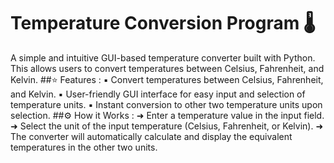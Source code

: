 # Temperature Conversion Program 🌡️
A simple and intuitive GUI-based temperature converter built with Python. This allows users to convert temperatures between Celsius, Fahrenheit, and Kelvin.
##⭐ Features :
▪️ Convert temperatures between Celsius, Fahrenheit, and Kelvin.
▪️ User-friendly GUI interface for easy input and selection of temperature units.
▪️ Instant conversion to other two temperature units upon selection.
##⚙️ How it Works :
➜ Enter a temperature value in the input field.
➜ Select the unit of the input temperature (Celsius, Fahrenheit, or Kelvin).
➜ The converter will automatically calculate and display the equivalent temperatures in the other two units.
